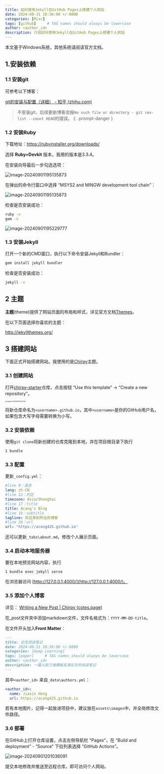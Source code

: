 ```yaml
---
title: 如何使用Jekyll在GitHub Pages上搭建个人网站
date: 2024-08-31 18:36:00 +/-0800
categories: [Misc]
tags: [github]     # TAG names should always be lowercase
author: <author_id> 
description: 介绍如何使用Jekyll在GitHub Pages上搭建个人网站
---
```


本文基于Windows系统，其他系统请阅读官方文档。

## 1.安装依赖

### 1.1 安装git

可参考以下博客：

[git的安装与配置（详细） - 知乎 (zhihu.com)](https://zhuanlan.zhihu.com/p/597447255)

> 不安装git，后续更新博客会报`No such file or directory - git rev-list --count HEAD`的错误。
{: .prompt-danger }

### 1.2 安装Ruby

下载地址：https://rubyinstaller.org/downloads/

选择 **Ruby+Devkit** 版本，我用的版本是3.3.4。

在安装向导最后一步勾选选项：

![image-20240901195135873](../assets\images\2024-09-01-how-to-build-githubio.assets\image-20240901195031009.png)

在弹出的命令行窗口中选择 “MSYS2 and MINGW development tool chain”：

![image-20240901195135873](../assets\images\2024-09-01-how-to-build-githubio.assets/image-20240901195135873.png)

检查是否安装成功：

```bash
ruby -v 
gem -v 
```

![image-20240901195229777](../assets\images\2024-09-01-how-to-build-githubio.assets/image-20240901195229777.png)

### 1.3 安装Jekyll

打开一个新的CMD窗口，执行以下命令安装Jekyll和Bundler：

```bash
gem install jekyll bundler 
```

检查是否安装成功：

```bash
jekyll -v 
```

## 2 主题

**主题**(theme)提供了网站页面的布局和样式，详见官方文档[Themes](https://jekyllrb.com/docs/themes/)。

在以下页面选择你喜欢的主题：

[http://jekyllthemes.org/ ](http://jekyllthemes.org/ )

## 3 搭建网站

下面正式开始搭建网站。我使用的是[Chirpy](https://chirpy.cotes.page/posts/getting-started/)主题。

### 3.1 创建网站

打开[chirpy-starter](https://github.com/cotes2020/chirpy-starter)仓库，点击按钮 “Use this template” → “Create a new repository”。

<img src="../assets\images\2024-09-01-how-to-build-githubio.assets/image-20240901195532758.png" alt="image-20240901195532758" style="zoom: 33%;" />

将新仓库命名为`<username>.github.io`，其中`<username>`是你的GitHub用户名，如果包含大写字母需要转换为小写。

### 3.2 安装依赖

使用`git clone`将新创建的仓库克隆到本地，并在项目根目录下执行

```bash
1 bundle 
```

### 3.3 配置

更新`_config.yml`：

```yml
#line 9：语言
lang: zh-CN  
#line 12：时区
timezone: Asia/Shanghai
#line 17：title
title: Acang's Blog 
#line 19：subtitle
tagline: 欢迎来到阿仓的博客
#line 26：url
url: "https://acang425.github.io"
```

还可以更新`_tabs\about.md`，修改个人展示页面。

### 3.4 启动本地服务器

要在本地预览网站内容，执行

```
1 bundle exec jekyll serve 
```

在浏览器访问 [http://127.0.0.1:4000/](http://127.0.0.1:4000/)。

### 3.5 添加个人博客

详见：
[Writing a New Post | Chirpy (cotes.page)](https://chirpy.cotes.page/posts/write-a-new-post/)

在_post文件夹中添加markdown文件，文件名格式为：`YYYY-MM-DD-title`。

在文件开头加入**Front Matter**：

```markdown
---
title: 论文阅读笔记
date: 2024-08-31 18:36:00 +/-0800
categories: [Deep Learning]
tags: [paper]     # TAG names should always be lowercase
author: <author_id> 
description: 一篇人脸三维模板反演论文的阅读笔记
---
```

其中`<author_id>` 来自`_data\authors.yml`：

```yaml
<author_id>:
  name: Jiaxin Hong
  url: https://acang425.github.io
```

若有本地图片，记得一起放进项目中，建议放在`assets\images`中，并全局修改文件路径。

### 3.6 部署

在GitHub上打开仓库设置，点击左侧导航栏 “Pages”，在 “Build and deployment” - “Source” 下拉列表选择 “GitHub Actions”。

![image-20240901201036091](../assets\images\2024-09-01-how-to-build-githubio.assets/image-20240901201036091.png)

提交本地修改并推送至远程仓库，即可访问个人网站。


